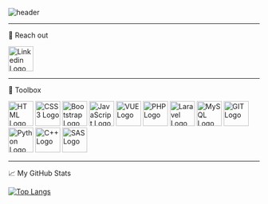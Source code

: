 ![header](https://capsule-render.vercel.app/api?type=waving&color=auto&height=300&section=header&text=Edoardo%20Ruffi&fontSize=75&animation=fadeIn&fontAlignY=38&desc=Full-stack%20web%20developer%20from%20Italy&descAlignY=51&descAlign=62)

---
🔗 Reach out

<a href="https://www.linkedin.com/in/edoardoruffi/" target="_blank"><img src="https://cdn.worldvectorlogo.com/logos/linkedin-icon-2.svg" alt="Linkedin Logo" width="50" height="50"/></a>

---
🧰 Toolbox


<a href="https://developer.mozilla.org/en-US/docs/Glossary/HTML5" target="_blank"><img src="https://cdn.worldvectorlogo.com/logos/html-1.svg" alt="HTML Logo" width="50" height="50"/></a>
<a href="https://www.w3schools.com/css/" target="_blank"><img src="https://cdn.worldvectorlogo.com/logos/css-3.svg" alt="CSS3 Logo" width="50" height="50"/></a>
<a href="https://getbootstrap.com" target="_blank"><img src="https://cdn.worldvectorlogo.com/logos/bootstrap-5-1.svg" alt="Bootstrap Logo" width="50" height="50"/></a>
<a href="https://developer.mozilla.org/en-US/docs/Web/JavaScript" target="_blank"><img src="https://cdn.worldvectorlogo.com/logos/javascript-1.svg" alt="JavaScript Logo" width="50" height="50"/></a>
<a href="https://vuejs.org/" target="_blank"><img src="https://cdn.worldvectorlogo.com/logos/vue-9.svg" alt="VUE Logo" width="50" height="50"/></a>
<a href="https://www.php.net" target="_blank"><img src="https://cdn.worldvectorlogo.com/logos/php-1.svg" alt="PHP Logo" width="50" height="50"/></a>
<a href="https://laravel.com/" target="_blank"><img src="https://cdn.worldvectorlogo.com/logos/laravel-1.svg" alt="Laravel Logo" width="50" height="50"/></a>
<a href="https://www.mysql.com/" target="_blank"><img src="https://cdn.worldvectorlogo.com/logos/mysql-6.svg" alt="MySQL Logo" width="50" height="50"/></a>
<a href="https://git-scm.com/" target="_blank"><img src="https://cdn.worldvectorlogo.com/logos/git-icon.svg" alt="GIT Logo" width="50" height="50"/></a>
<a href="https://www.python.org/" target="_blank"><img src="https://cdn.worldvectorlogo.com/logos/python-5.svg" alt="Python Logo" width="50" height="50"/></a>
<a href="https://www.cplusplus.com/" target="_blank"><img src="https://cdn.worldvectorlogo.com/logos/c.svg" alt="C++ Logo" width="50" height="50"/></a>
<a href="https://www.sas.com" target="_blank"><img src="https://cdn.worldvectorlogo.com/logos/sas-6.svg" alt="SAS Logo" width="50" height="50"/></a>

---
&#x1f4c8; My GitHub Stats

[![Top Langs](https://github-readme-stats.vercel.app/api/top-langs/?username=BigOoga&hide=java,html,css&theme=radical)](https://github.com/anuraghazra/github-readme-stats)

